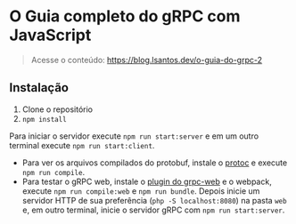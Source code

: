 # O Guia completo do gRPC com JavaScript

> Acesse o conteúdo: https://blog.lsantos.dev/o-guia-do-grpc-2

## Instalação

1. Clone o repositório
2. `npm install`

Para iniciar o servidor execute `npm run start:server` e em um outro terminal execute `npm run start:client`.

- Para ver os arquivos compilados do protobuf, instale o [protoc](https://github.com/protocolbuffers/protobuf) e execute `npm run compile`.
- Para testar o gRPC web, instale o [plugin do grpc-web](https://github.com/grpc/grpc-web/releases) e o webpack, execute `npm run compile:web` e `npm run bundle`. Depois inicie um servidor HTTP de sua preferência (`php -S localhost:8080`) na pasta `web` e, em outro terminal, inicie o servidor gRPC com `npm run start:server`.
